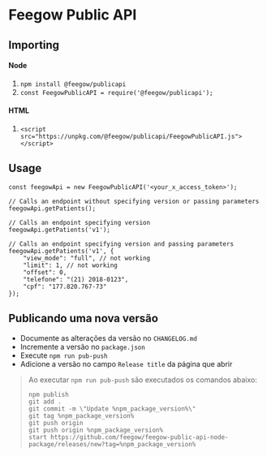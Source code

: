 # Feegow Public API

## Importing

#### Node

1. `npm install @feegow/publicapi`
2. `const FeegowPublicAPI = require('@feegow/publicapi');`

#### HTML

1. `<script src="https://unpkg.com/@feegow/publicapi/FeegowPublicAPI.js"></script>`

## Usage

```
const feegowApi = new FeegowPublicAPI('<your_x_access_token>');

// Calls an endpoint without specifying version or passing parameters
feegowApi.getPatients();

// Calls an endpoint specifying version
feegowApi.getPatients('v1');

// Calls an endpoint specifying version and passing parameters
feegowApi.getPatients('v1', {
    "view_mode": "full", // not working
    "limit": 1, // not working
    "offset": 0,
    "telefone": "(21) 2018-0123",
    "cpf": "177.820.767-73"
});
```

## Publicando uma nova versão

- Documente as alterações da versão no `CHANGELOG.md`
- Incremente a versão no `package.json`
- Execute `npm run pub-push`
- Adicione a versão no campo `Release title` da página que abrir

> Ao executar `npm run pub-push` são executados os comandos abaixo:
> ```
> npm publish
> git add .
> git commit -m \"Update %npm_package_version%\"
> git tag %npm_package_version%
> git push origin
> git push origin %npm_package_version%
> start https://github.com/feegow/feegow-public-api-node-package/releases/new?tag=%npm_package_version%
> ```
